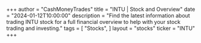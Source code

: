 +++
author = "CashMoneyTrades"
title = "INTU | Stock and Overview"
date = "2024-01-12T10:00:00"
description = "Find the latest information about trading INTU stock for a full financial overview to help with your stock trading and investing."
tags = [
   "Stocks",
]
layout = "stocks"
ticker = "INTU"
+++
